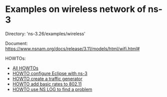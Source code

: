 # Examples on wireless network of ns-3

Directory: 'ns-3.26/examples/wireless'

Document: https://www.nsnam.org/docs/release/3.11/models/html/wifi.html#

HOWTOs:
* [All HOWTOs](https://www.nsnam.org/mediawiki/index.php?search=howto&title=Special%3ASearch&fulltext=Search)
* [HOWTO configure Eclipse with ns-3](https://www.nsnam.org/wiki/HOWTO_configure_Eclipse_with_ns-3)
* [HOWTO create a traffic generator](https://www.nsnam.org/wiki/HOWTO_create_a_traffic_generator)
* [HOWTO add basic rates to 802.11](https://www.nsnam.org/wiki/HOWTO_add_basic_rates_to_802.11)
* [HOWTO use NS LOG to find a problem](https://www.nsnam.org/wiki/HOWTO_use_NS_LOG_to_find_a_problem)
